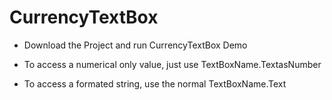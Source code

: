 # CurrencyTextBox

- Download the Project and run CurrencyTextBox Demo

- To access a numerical only value, just use TextBoxName.TextasNumber
- To access a formated string, use the normal TextBoxName.Text
